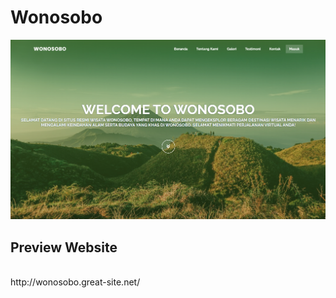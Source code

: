 # Wonosobo
 
![Wonosobo](https://github.com/indogegewepe/Wonosobo/blob/main/assets/img/Untitled.png)

## Preview Website

<br>
http://wonosobo.great-site.net/

